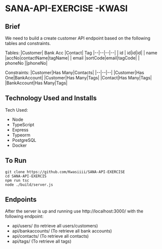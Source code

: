 # SANA-API-EXERCISE -KWASI

## Brief
We need to build a create customer API endpoint based on the following tables and constraints.

Tables:
|Customer| Bank Acc |Contact| Tag
|--|--|--|--|
| id  |  id|id|id|
| name   |accNo|contactName|tagName|
| email   |sortCode|email|tagCode|
| phoneNo   ||phoneNo|

Constraints:
|Customer|Has Many|Contacts|
|--|--|--|
|Customer|Has One|BankAccount|
|Customer|Has Many|Tags|
|Contact|Has Many|Tags|
|BankAccount|Has Many|Tags|

## Technology Used and Installs
Tech Used:

 - Node
 - TypeScript
 - Express
 - Typeorm
 - PostgreSQL
 - Docker
## To Run

    git clone https://github.com/Kwasiiii/SANA-API-EXERCISE
    cd SANA-API-EXERCIS
    npm run tsc
    node ./build/server.js

## Endpoints 

After the server is up and running use http://localhost:3000/ with the following endpoint:

 - api/users/ (to retrieve all users/customers)
 - api/bankaccounts/ (To retrieve all bank accounts)
 - api/contacts/ (To retrieve all contacts)
 - api/tags/ (To retrieve all tags)

